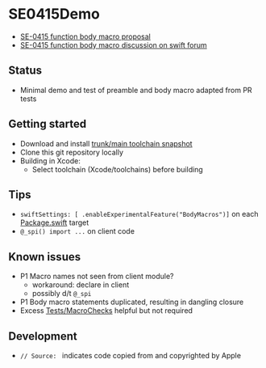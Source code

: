 # SE0415Demo
- [SE-0415 function body macro proposal](https://github.com/apple/swift-evolution/blob/main/proposals/0415-function-body-macros.md)
- [SE-0415 function body macro discussion on swift forum](https://forums.swift.org/t/se-0415-function-body-macros)

## Status
- Minimal demo and test of preamble and body macro adapted from PR tests

## Getting started
- Download and install [trunk/main toolchain snapshot](https://www.swift.org/download/#snapshots)
- Clone this git repository locally
- Building in Xcode: 
    - Select toolchain (Xcode/toolchains) before building

## Tips
- `swiftSettings: [ .enableExperimentalFeature("BodyMacros")]` on each 
  [Package.swift](Package.swift) target
- `@_spi() import ...` on client code

## Known issues
- P1 Macro names not seen from client module?
    - workaround: declare in client
    - possibly d/t `@_spi`
- P1 Body macro statements duplicated, resulting in dangling closure
- Excess [Tests/MacroChecks](Tests/MacroChecks) helpful but not required

## Development
- `// Source: ` indicates code copied from and copyrighted by Apple
